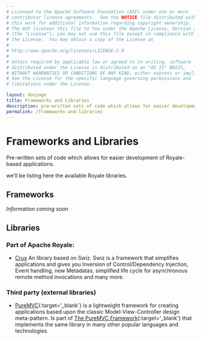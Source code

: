```yaml
---
# Licensed to the Apache Software Foundation (ASF) under one or more
# contributor license agreements.  See the NOTICE file distributed with
# this work for additional information regarding copyright ownership.
# The ASF licenses this file to You under the Apache License, Version 2.0
# (the "License"); you may not use this file except in compliance with
# the License.  You may obtain a copy of the License at
# 
# http://www.apache.org/licenses/LICENSE-2.0
# 
# Unless required by applicable law or agreed to in writing, software
# distributed under the License is distributed on an "AS IS" BASIS,
# WITHOUT WARRANTIES OR CONDITIONS OF ANY KIND, either express or implied.
# See the License for the specific language governing permissions and
# limitations under the License.

layout: docpage
title: Frameworks and Libraries
description: pre-written sets of code which allows for easier development of Royale-based applications
permalink: /frameworks-and-libraries
---
```


# Frameworks and Libraries

Pre-written sets of code which allows for easier development of Royale-based applications.

we'll be listing here the available Royale libraries.

## Frameworks
_Information coming soon_

## Libraries

### Part of Apache Royale:

* [Crux](libraries/crux) An library based on Swiz. Swiz is a framework that simplifies applications and gives you Inversion of Control/Dependency Injection, Event handling, new Metadatas, simplified life cycle for asynchronous remote method invocations and many more.

### Third party (external libraries)

* [PureMVC](https://github.com/PureMVC/puremvc-as3-multicore-framework/wiki){:target='_blank'} is a lightweight framework for creating applications based upon the classic Model-View-Controller design meta-pattern. Is part of [The PureMVC Framework](https://puremvc.org){:target='_blank'} that implements the same library in many other popular languages and technologies.
